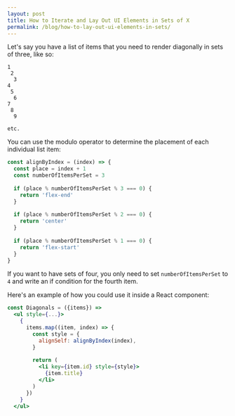 ```yaml
---
layout: post
title: How to Iterate and Lay Out UI Elements in Sets of X
permalink: /blog/how-to-lay-out-ui-elements-in-sets/
---
```


Let's say you have a list of items that you need to render diagonally in sets
of three, like so:

```
1
 2
  3
4
 5
  6
7
 8
  9

etc.
```

You can use the modulo operator to determine the placement of each individual
list item:

```javascript
const alignByIndex = (index) => {
  const place = index + 1
  const numberOfItemsPerSet = 3
  
  if (place % numberOfItemsPerSet % 3 === 0) {
    return 'flex-end'
  }
  
  if (place % numberOfItemsPerSet % 2 === 0) {
    return 'center'
  }
  
  if (place % numberOfItemsPerSet % 1 === 0) {
    return 'flex-start'
  }
}
```

If you want to have sets of four, you only need to set `numberOfItemsPerSet`
to `4` and write an if condition for the fourth item.

Here's an example of how you could use it inside a React component:

```jsx
const Diagonals = ({items}) =>
  <ul style={...}>
    {
      items.map((item, index) => {
        const style = {
          alignSelf: alignByIndex(index),
        }
      
        return (
          <li key={item.id} style={style}>
            {item.title}
          </li>
        )
      })
    }
  </ul>
```
